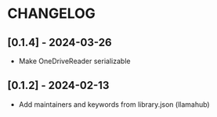 # CHANGELOG

## [0.1.4] - 2024-03-26

- Make OneDriveReader serializable

## [0.1.2] - 2024-02-13

- Add maintainers and keywords from library.json (llamahub)

